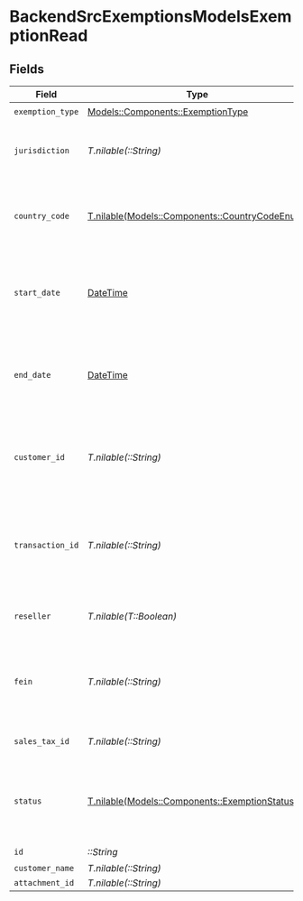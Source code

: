 # BackendSrcExemptionsModelsExemptionRead


## Fields

| Field                                                                                       | Type                                                                                        | Required                                                                                    | Description                                                                                 |
| ------------------------------------------------------------------------------------------- | ------------------------------------------------------------------------------------------- | ------------------------------------------------------------------------------------------- | ------------------------------------------------------------------------------------------- |
| `exemption_type`                                                                            | [Models::Components::ExemptionType](../../models/shared/exemptiontype.md)                   | :heavy_check_mark:                                                                          | N/A                                                                                         |
| `jurisdiction`                                                                              | *T.nilable(::String)*                                                                       | :heavy_minus_sign:                                                                          | The jurisdiction identifier for the exemption                                               |
| `country_code`                                                                              | [T.nilable(Models::Components::CountryCodeEnum)](../../models/shared/countrycodeenum.md)    | :heavy_minus_sign:                                                                          | Country code in ISO 3166-1 alpha-2 format (e.g., 'US')                                      |
| `start_date`                                                                                | [DateTime](https://ruby-doc.org/stdlib-2.6.1/libdoc/date/rdoc/DateTime.html)                | :heavy_check_mark:                                                                          | Start date for the exemption validity period (YYYY-MM-DD format)                            |
| `end_date`                                                                                  | [DateTime](https://ruby-doc.org/stdlib-2.6.1/libdoc/date/rdoc/DateTime.html)                | :heavy_minus_sign:                                                                          | End date for the exemption validity period (YYYY-MM-DD format)                              |
| `customer_id`                                                                               | *T.nilable(::String)*                                                                       | :heavy_minus_sign:                                                                          | Unique identifier for the customer associated with the exemption                            |
| `transaction_id`                                                                            | *T.nilable(::String)*                                                                       | :heavy_minus_sign:                                                                          | Unique identifier for the transaction<br/>        associated with the exemption, if applicable. |
| `reseller`                                                                                  | *T.nilable(T::Boolean)*                                                                     | :heavy_minus_sign:                                                                          | Indicates whether the exemption is for a reseller                                           |
| `fein`                                                                                      | *T.nilable(::String)*                                                                       | :heavy_minus_sign:                                                                          | Federal Employer Identification Number<br/>        associated with the exemption.           |
| `sales_tax_id`                                                                              | *T.nilable(::String)*                                                                       | :heavy_minus_sign:                                                                          | Sales tax ID for the exemption                                                              |
| `status`                                                                                    | [T.nilable(Models::Components::ExemptionStatus)](../../models/shared/exemptionstatus.md)    | :heavy_minus_sign:                                                                          | The status of the exemption.<br/>        Defaults to ACTIVE if not provided.                |
| `id`                                                                                        | *::String*                                                                                  | :heavy_check_mark:                                                                          | N/A                                                                                         |
| `customer_name`                                                                             | *T.nilable(::String)*                                                                       | :heavy_minus_sign:                                                                          | N/A                                                                                         |
| `attachment_id`                                                                             | *T.nilable(::String)*                                                                       | :heavy_minus_sign:                                                                          | N/A                                                                                         |